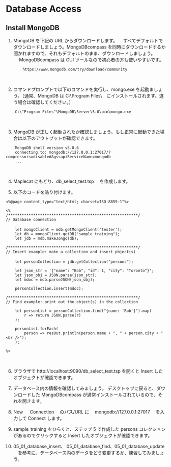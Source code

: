 # Database Access

## Install MongoDB

1.  MongoDB を下記の URL からダウンロードします。
    　すべてデフォルトでダウンロードしましょう。MongoDBcompass を同時にダウンロードするか聞かれますので、それもデフォルトのまま、ダウンロードしましょう。
    　 MongoDBcompass は GUI ツールなので初心者の方も使いやすいです。

            https://www.mongodb.com/try/download/community

    <br>

2.  コマンドプロンプトで以下のコマンドを実行し、mongo.exe を起動ましょう。（通常、MongoDB は C:\Program Files\　にインストールされます。違う場合は確認してください。）

```
	C:\"Program Files"\MongoDB\Server\5.0\bin\mongo.exe
```

<br>

3. MongoDB が正しく起動されたか確認しましょう。もし正常に起動できた場合は以下のアウトプットが確認できます。

```
	MongoDB shell version v5.0.6
	connecting to: mongodb://127.0.0.1:27017/?compressors=disabled&gssapiServiceName=mongodb
	...
```

<br>

4. Maplecat にもどり、db_select_test.tsp 　を作成します。
   <br>

5. 以下のコードを貼り付けます。

```
<%@page content_type="text/html; charset=ISO-8859-1"%>

<%
/*********************************************************/
// Database connection

	let mongoClient = mdb.getMongoClient('tester');　
	let db = mongoClient.getDB("sample_training");
	let jdb = mdb.makeJongo(db);

/*********************************************************/
// Insert example: make a collection and insert pbject(s)

	let personCollection = jdb.getCollection("persons");　

	let json_str = '{"name": "Bob", "id": 1, "city": "Toronto"}';
	let json_obj = JSON.parse(json_str);
	let mdoc = mdb.parseJSON(json_obj);

	personCollection.insert(mdoc);

/*********************************************************/
// Find example: print out the object(s) in the collection

    let personList = personCollection.find("{name: 'Bob'}").map(
		r => return JSON.parse(r)
	);

	personList.forEach(
		person => resOut.println(person.name + ", " + person.city + "<br />");
	);

%>

```

<br>

6. ブラウザで http://localhost:9090/db_select_test.tsp を開くと Insert したオブジェクトが確認できます。
   <br>

7. データベース内の情報を確認してみましょう。
   デスクトップに戻ると、ダウンロードした MongoDBcompass が通常インストールされているので、それを開きます。
   <br>

8. New 　 Connection 　のパス/URL に　 mongodb://127.0.0.1:27017 　を入力して Connect します。
   <br>

9. sample_training をひらくと、ステップ 5 で作成した persons コレクションがあるのでクリックすると Insert したオブジェクトが確認できます。
   <br>

10. 05_01_database_insert、 05_01_database_find、05_01_database_update 　を参考に、データベース内のデータをどう変更するか、練習してみましょう。
